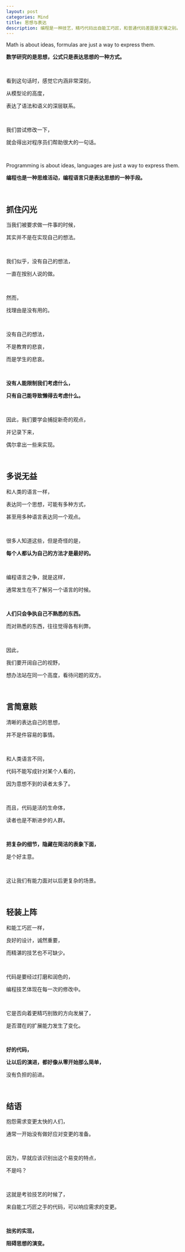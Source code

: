 ```yaml
---
layout: post
categories: Mind
title: 思想与表达
description: 编程是一种技艺，精巧代码出自能工巧匠，和普通代码差距是天壤之别。
---
```


Math is about ideas, formulas are just a way to express them.

**数学研究的是思想，公式只是表达思想的一种方式。**

<br/>

看到这句话时，感觉它内涵非常深刻，

从模型论的高度，

表达了语法和语义的深层联系。

<br/>

我们尝试修改一下，

就会得出对程序员们帮助很大的一句话。

<br/>

Programming is about ideas, languages are just a way to express them.

**编程也是一种思维活动，编程语言只是表达思想的一种手段。**

<br/>

## **抓住闪光**

当我们被要求做一件事的时候，

其实并不是在实现自己的想法。

<br/>

我们似乎，没有自己的想法，

一直在按别人说的做。

<br/>

然而，

找理由是没有用的。

<br/>

没有自己的想法，

不是教育的悲哀，

而是学生的悲哀。

<br/>

**没有人能限制我们考虑什么，**

**只有自己能导致懒得去考虑什么。**

<br/>

因此，我们要学会捕捉新奇的观点，

并记录下来，

偶尔拿出一些来实现。

<br/>

## **多说无益**

和人类的语言一样，

表达同一个思想，可能有多种方式，

甚至用多种语言表达同一个观点。

<br/>

很多人知道这些，但是奇怪的是，

**每个人都认为自己的方法才是最好的。**

<br/>

编程语言之争，就是这样，

通常发生在不了解另一个语言的时候。

<br/>

**人们只会争执自己不熟悉的东西。**

而对熟悉的东西，往往觉得各有利弊。

<br/>

因此，

我们要开阔自己的视野，

想办法站在同一个高度，看待问题的双方。

<br/>

## **言简意赅**

清晰的表达自己的思想，

并不是件容易的事情。

<br/>

和人类语言不同，

代码不能写成针对某个人看的，

因为意想不到的读者太多了。

<br/>

而且，代码是活的生命体，

读者也是不断进步的人群。

<br/>

**把复杂的细节，隐藏在简洁的表象下面，**

是个好主意。

<br/>

这让我们有能力面对以后更复杂的场景。

<br/>

## **轻装上阵**

和能工巧匠一样，

良好的设计，诚然重要，

而精湛的技艺也不可缺少。

<br/>

代码是要经过打磨和润色的，

编程技艺体现在每一次的修改中。

<br/>

它是否向着更精巧别致的方向发展了，

是否潜在的扩展能力发生了变化。

<br/>

**好的代码，**

**让以后的演进，都好像从零开始那么简单，**

没有负担的前进。

<br/>

## **结语**

抱怨需求变更太快的人们，

通常一开始没有做好应对变更的准备。

<br/>

因为，早就应该识别出这个易变的特点，

不是吗？

<br/>

这就是考验技艺的时候了，

来自能工巧匠之手的代码，可以响应需求的变更。

<br/>

**拙劣的实现，**

**阻碍思想的演变。**
